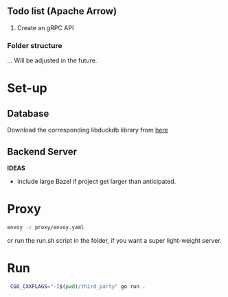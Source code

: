 ## Todo list (Apache Arrow)

1. Create an gRPC API

### Folder structure
... Will be adjusted in the future.

# Set-up
## Database
Download the corresponding libduckdb library from [here](https://github.com/duckdb/duckdb/releases)

## Backend Server
**IDEAS**
- include large Bazel if project get larger than anticipated.

# Proxy
```bash
envoy -c proxy/envoy.yaml
```
or run the run.sh script in the folder, if you want a super light-weight server.

# Run
````bash
 CGO_CXXFLAGS="-I$(pwd)/third_party" go run .
````